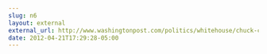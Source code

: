```yaml
---
slug: n6
layout: external
external_url: http://www.washingtonpost.com/politics/whitehouse/chuck-colson-nixons-dirty-tricks-man-dies-at-80/2012/04/21/gIQAaoOHYT_story.html?tid=pm_politics_pop
date: 2012-04-21T17:29:28-05:00
---
```

